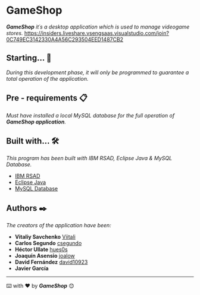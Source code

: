 # GameShop

_**GameShop** it´s a desktop application which is used to manage videogame stores._
https://insiders.liveshare.vsengsaas.visualstudio.com/join?0C749EC3142330A4A56C293504EED1487CB2


## Starting... 🚀
_During this development phase, it will only be programmed to guarantee a total operation of the application._



## Pre - requirements 📋
_Must have installed a local MySQL database for the full operation of **GameShop application**._



## Built with... 🛠️
_This program has been built with IBM RSAD, Eclipse Java & MySQL Database._

* [IBM RSAD](https://www.ibm.com/developerworks/downloads/r/architect/index.html)
* [Eclipse Java](https://www.eclipse.org/downloads/packages/release/mars/r/eclipse-ide-java-developers)
* [MySQL Database](https://www.oracle.com/technetwork/database/mysql/index.html)



## Authors ✒️
_The creators of the application have been:_

* **Vitaliy Savchenko** [Viitali](https://github.com/Viitali)
* **Carlos Segundo** [csegundo](https://github.com/csegundo)
* **Héctor Ullate** [hues0s](https://github.com/hues0s)
* **Joaquín Asensio** [joalow](https://github.com/joalow)
* **David Fernández** [david10923](https://github.com/david10923)
* **Javier García**
 
 

---
⌨️ with ❤️ by _**GameShop**_ 😊
